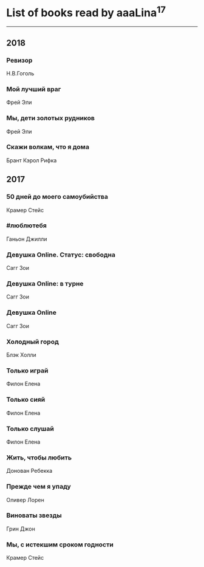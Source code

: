 # List of books read by aaaLina<sup>17</sup>
---

## 2018

### Ревизор
Н.В.Гоголь


### Мой лучший враг
Фрей Эли


### Мы, дети золотых рудников
Фрей Эли


### Скажи волкам, что я дома
Брант Кэрол Рифка



## 2017

### 50 дней до моего самоубийства
Крамер Стейс


### #люблютебя
Ганьон Джилли


### Девушка Online. Статус: свободна
Сагг Зои


### Девушка Online: в турне
Сагг Зои


### Девушка Online
Сагг Зои


### Холодный город
Блэк Холли


### Только играй
Филон Елена


### Только сияй
Филон Елена


### Только слушай
Филон Елена


### Жить, чтобы любить
Донован Ребекка


### Прежде чем я упаду
Оливер Лорен


### Виноваты звезды
Грин Джон


### Мы, с истекшим сроком годности
Крамер Стейс



